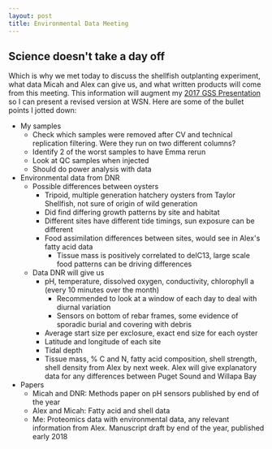 ```yaml
---
layout: post
title: Environmental Data Meeting
---
```


## Science doesn't take a day off

Which is why we met today to discuss the shellfish outplanting experiment, what data Micah and Alex can give us, and what written products will come from this meeting. This information will augment my [2017 GSS Presentation](https://github.com/RobertsLab/project-oyster-oa/blob/master/presentations/DNR/GSS2017_Venkataraman.ppt) so I can present a revised version at WSN. Here are some of the bullet points I jotted down:

- My samples
  - Check which samples were removed after CV and technical replication filtering. Were they run on two different columns?
  - Identify 2 of the worst samples to have Emma rerun
  - Look at QC samples when injected
  - Should do power analysis with data
- Environmental data from DNR
  - Possible differences between oysters
    - Tripoid, multiple generation hatchery oysters from Taylor Shellfish, not sure of origin of wild generation
    - Did find differing growth patterns by site and habitat
    - Different sites have different tide timings, sun exposure can be different
    - Food assimilation differences between sites, would see in Alex's fatty acid data
      - Tissue mass is positively correlated to delC13, large scale food patterns can be driving differences
  - Data DNR will give us
    - pH, temperature, dissolved oxygen, conductivity, chlorophyll a (every 10 minutes over the month)
      - Recommended to look at a window of each day to deal with diurnal variation
      - Sensors on bottom of rebar frames, some evidence of sporadic burial and covering with debris
    - Average start size per exclosure, exact end size for each oyster
    - Latitude and longitude of each site
    - Tidal depth
    - Tissue mass, % C and N, fatty acid composition, shell strength, shell density from Alex by next week. Alex will give explanatory data for any differences between Puget Sound and Willapa Bay
- Papers
  - Micah and DNR: Methods paper on pH sensors published by end of the year
  - Alex and Micah: Fatty acid and shell data
  - Me: Proteomics data with environmental data, any relevant information from Alex. Manuscript draft by end of the year, published early 2018
    

      
